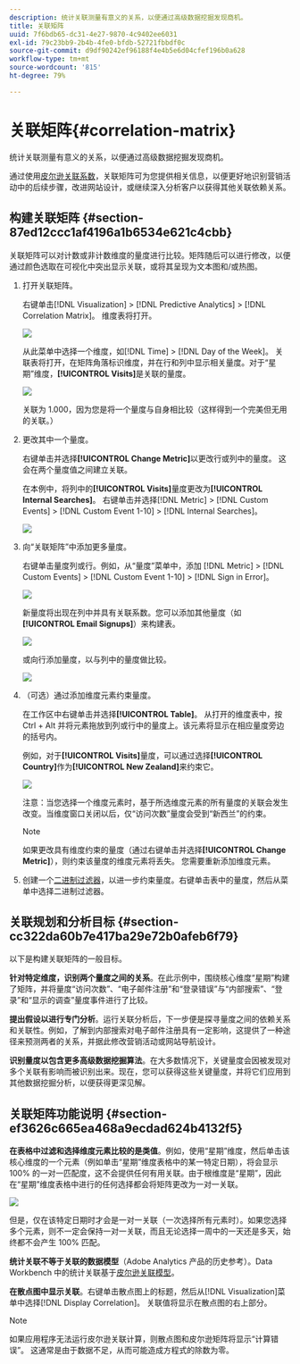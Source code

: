 ```yaml
---
description: 统计关联测量有意义的关系，以便通过高级数据挖掘发现商机。
title: 关联矩阵
uuid: 7f6bdb65-dc31-4e27-9870-4c9402ee6031
exl-id: 79c23bb9-2b4b-4fe0-bfdb-52721fbbdf0c
source-git-commit: d9df90242ef96188f4e4b5e6d04cfef196b0a628
workflow-type: tm+mt
source-wordcount: '815'
ht-degree: 79%

---
```


# 关联矩阵{#correlation-matrix}

统计关联测量有意义的关系，以便通过高级数据挖掘发现商机。

通过使用[皮尔逊关联系数](../../../../home/c-get-started/c-analysis-vis/c-correlation-analysis/c-correlation-pearsons.md#concept-5996cb8c89fd4df5b47b7318e7a1d29c)，关联矩阵可为您提供相关信息，以便更好地识别营销活动中的后续步骤，改进网站设计，或继续深入分析客户以获得其他关联依赖关系。

## 构建关联矩阵 {#section-87ed12ccc1af4196a1b6534e621c4cbb}

关联矩阵可以对计数或非计数维度的量度进行比较。矩阵随后可以进行修改，以便通过颜色选取在可视化中突出显示关联，或将其呈现为文本图和/或热图。

1. 打开关联矩阵。

   右键单击[!DNL Visualization] > [!DNL Predictive Analytics] > [!DNL Correlation Matrix]。 维度表将打开。

   ![](assets/correlation_matrix_2.png)

   从此菜单中选择一个维度，如[!DNL Time] > [!DNL Day of the Week]。 关联表将打开，在矩阵角落标识维度，并在行和列中显示相关量度。对于“星期”维度，**[!UICONTROL Visits]**&#x200B;是关联的量度。

   ![](assets/correlation_matrix_1.png)

   关联为 1.000，因为您是将一个量度与自身相比较（这样得到一个完美但无用的关联。）

1. 更改其中一个量度。

   右键单击并选择&#x200B;**[!UICONTROL Change Metric]**&#x200B;以更改行或列中的量度。 这会在两个量度值之间建立关联。

   在本例中，将列中的&#x200B;**[!UICONTROL Visits]**&#x200B;量度更改为&#x200B;**[!UICONTROL Internal Searches]**。 右键单击并选择[!DNL Metric] > [!DNL Custom Events] > [!DNL Custom Event 1-10] > [!DNL Internal Searches]。

   ![](assets/correlation_matrix_change_metric.png)

1. 向“关联矩阵”中添加更多量度。

   右键单击量度列或行。例如，从“量度”菜单中，添加  [!DNL Metric] >  [!DNL Custom Events] >  [!DNL Custom Event 1-10] >  [!DNL Sign in Error]。

   ![](assets/correlation_matrix_11.png)

   新量度将出现在列中并具有关联系数。您可以添加其他量度（如&#x200B;**[!UICONTROL Email Signups]**）来构建表。

   ![](assets/correlation_matrix_6.png)

   或向行添加量度，以与列中的量度做比较。

   ![](assets/correlation_matrix_add_metric.png)

1. （可选）通过添加维度元素约束量度。

   在工作区中右键单击并选择&#x200B;**[!UICONTROL Table]**。 从打开的维度表中，按 Ctrl + Alt 并将元素拖放到列或行中的量度上。该元素将显示在相应量度旁边的括号内。

   例如，对于&#x200B;**[!UICONTROL Visits]**&#x200B;量度，可以通过选择&#x200B;**[!UICONTROL Country]**&#x200B;作为&#x200B;**[!UICONTROL New Zealand]**&#x200B;来约束它。

   ![](assets/correlation_matrix_dim_element.png)

   注意：当您选择一个维度元素时，基于所选维度元素的所有量度的关联会发生改变。当维度窗口关闭以后，仅“访问次数”量度会受到“新西兰”的约束。

   >[!NOTE]
   >
   >如果更改具有维度约束的量度（通过右键单击并选择&#x200B;**[!UICONTROL Change Metric]**），则约束该量度的维度元素将丢失。 您需要重新添加维度元素。

1. 创建一个[二进制过滤器](../../../../home/c-get-started/c-analysis-vis/c-correlation-analysis/c-correlation-binary-filter.md#concept-24e1daff43c540f69019f236976da31c)，以进一步约束量度。右键单击表中的量度，然后从菜单中选择二进制过滤器。

## 关联规划和分析目标  {#section-cc322da60b7e417ba29e72b0afeb6f79}

以下是构建关联矩阵的一般目标。

**针对特定维度，识别两个量度之间的关系**。在此示例中，围绕核心维度“星期”构建了矩阵，并将量度“访问次数”、“电子邮件注册”和“登录错误”与“内部搜索”、“登录”和“显示的调查”量度事件进行了比较。

**提出假设以进行专门分析**。运行关联分析后，下一步便是探寻量度之间的依赖关系和关联性。例如，了解到内部搜索对电子邮件注册具有一定影响，这提供了一种途径来预测两者的关系，并据此修改营销活动或网站导航设计。

**识别量度以包含更多高级数据挖掘算法**。在大多数情况下，关键量度会因被发现对多个关联有影响而被识别出来。现在，您可以获得这些关键量度，并将它们应用到其他数据挖掘分析，以便获得更深见解。

## 关联矩阵功能说明  {#section-ef3626c665ea468a9ecdad624b4132f5}

**在表格中过滤和选择维度元素比较的是类值**。例如，使用“星期”维度，然后单击该核心维度的一个元素（例如单击“星期”维度表格中的某一特定日期），将会显示 100% 的一对一匹配度，这不会提供任何有用关联。由于根维度是“星期”，因此在“星期”维度表格中进行的任何选择都会将矩阵更改为一对一关联。

![](assets/correlation_matrix_10.png)

但是，仅在该特定日期时才会是一对一关联（一次选择所有元素时）。如果您选择多个元素，则不一定会保持一对一关联，而且无论选择一周中的一天还是多天，始终都不会产生 100% 匹配。

**统计关联不等于关联的数据模型**（Adobe Analytics 产品的历史参考）。Data Workbench 中的统计关联基于[皮尔逊关联模型](../../../../home/c-get-started/c-analysis-vis/c-correlation-analysis/c-correlation-pearsons.md#concept-5996cb8c89fd4df5b47b7318e7a1d29c)。

**在散点图中显示关联**。右键单击散点图上的标题，然后从[!DNL Visualization]菜单中选择[!DNL Display Correlation]。 关联值将显示在散点图的右上部分。

>[!NOTE]
>
>如果应用程序无法运行皮尔逊关联计算，则散点图和皮尔逊矩阵将显示“计算错误”。 这通常是由于数据不足，从而可能造成方程式的除数为零。
